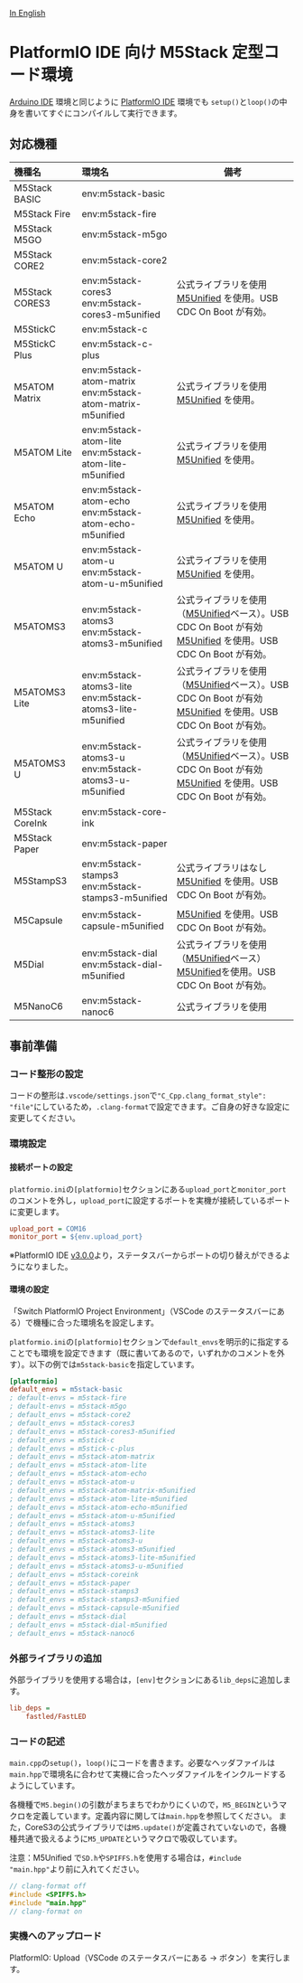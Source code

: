 [In English](README_en_US.md)

# PlatformIO IDE 向け M5Stack 定型コード環境

[Arduino IDE](https://www.arduino.cc/en/software) 環境と同じように [PlatformIO IDE](https://platformio.org/platformio-ide) 環境でも `setup()`と`loop()`の中身を書いてすぐにコンパイルして実行できます。

## 対応機種

| 機種名          | 環境名                                                         | 備考                                                                                                                                                                                         |
| :-------------- | :------------------------------------------------------------- | -------------------------------------------------------------------------------------------------------------------------------------------------------------------------------------------- |
| M5Stack BASIC   | env:m5stack-basic                                              |                                                                                                                                                                                              |
| M5Stack Fire    | env:m5stack-fire                                               |                                                                                                                                                                                              |
| M5Stack M5GO    | env:m5stack-m5go                                               |                                                                                                                                                                                              |
| M5Stack CORE2   | env:m5stack-core2                                              |                                                                                                                                                                                              |
| M5Stack CORES3  | env:m5stack-cores3 <br> env:m5stack-cores3-m5unified           | 公式ライブラリを使用<br>[M5Unified](https://github.com/m5stack/M5Unified) を使用。USB CDC On Boot が有効。                                                                                   |
| M5StickC        | env:m5stack-c                                                  |                                                                                                                                                                                              |
| M5StickC Plus   | env:m5stack-c-plus                                             |                                                                                                                                                                                              |
| M5ATOM Matrix   | env:m5stack-atom-matrix <br> env:m5stack-atom-matrix-m5unified | 公式ライブラリを使用<br>[M5Unified](https://github.com/m5stack/M5Unified) を使用。                                                                                                           |
| M5ATOM Lite     | env:m5stack-atom-lite <br> env:m5stack-atom-lite-m5unified     | 公式ライブラリを使用<br>[M5Unified](https://github.com/m5stack/M5Unified) を使用。                                                                                                           |
| M5ATOM Echo     | env:m5stack-atom-echo <br> env:m5stack-atom-echo-m5unified     | 公式ライブラリを使用<br>[M5Unified](https://github.com/m5stack/M5Unified) を使用。                                                                                                           |
| M5ATOM U        | env:m5stack-atom-u <br> env:m5stack-atom-u-m5unified           | 公式ライブラリを使用<br>[M5Unified](https://github.com/m5stack/M5Unified) を使用。                                                                                                           |
| M5ATOMS3        | env:m5stack-atoms3 <br> env:m5stack-atoms3-m5unified           | 公式ライブラリを使用（[M5Unified](https://github.com/m5stack/M5Unified)ベース）。USB CDC On Boot が有効<br>[M5Unified](https://github.com/m5stack/M5Unified) を使用。USB CDC On Boot が有効。|
| M5ATOMS3 Lite   | env:m5stack-atoms3-lite <br> env:m5stack-atoms3-lite-m5unified | 公式ライブラリを使用（[M5Unified](https://github.com/m5stack/M5Unified)ベース）。USB CDC On Boot が有効<br>[M5Unified](https://github.com/m5stack/M5Unified) を使用。USB CDC On Boot が有効。|
| M5ATOMS3 U      | env:m5stack-atoms3-u <br> env:m5stack-atoms3-u-m5unified       | 公式ライブラリを使用（[M5Unified](https://github.com/m5stack/M5Unified)ベース）。USB CDC On Boot が有効<br>[M5Unified](https://github.com/m5stack/M5Unified) を使用。USB CDC On Boot が有効。|
| M5Stack CoreInk | env:m5stack-core-ink                                           |                                                                                                                                                                                              |
| M5Stack Paper   | env:m5stack-paper                                              |                                                                                                                                                                                              |
| M5StampS3       | env:m5stack-stamps3 <br> env:m5stack-stamps3-m5unified         | 公式ライブラリはなし<br>[M5Unified](https://github.com/m5stack/M5Unified) を使用。USB CDC On Boot が有効。                                                                                   |
| M5Capsule       | env:m5stack-capsule-m5unified                                  | [M5Unified](https://github.com/m5stack/M5Unified) を使用。USB CDC On Boot が有効。                                                                                                           |
| M5Dial          | env:m5stack-dial <br> env:m5stack-dial-m5unified               | 公式ライブラリを使用（[M5Unified](https://github.com/m5stack/M5Unified)ベース）<br>[M5Unified](https://github.com/m5stack/M5Unified)を使用。USB CDC On Boot が有効。                         |
| M5NanoC6        | env:m5stack-nanoc6                                             | 公式ライブラリを使用                                                                                                                                                                         |

## 事前準備

### コード整形の設定

コードの整形は`.vscode/settings.json`で`"C_Cpp.clang_format_style": "file"`にしているため，`.clang-format`で設定できます。ご自身の好きな設定に変更してください。

### 環境設定

#### 接続ポートの設定

`platformio.ini`の`[platformio]`セクションにある`upload_port`と`monitor_port`のコメントを外し，`upload_port`に設定するポートを実機が接続しているポートに変更します。

```platformio.ini
upload_port = COM16
monitor_port = ${env.upload_port}
```

※PlatformIO IDE [v3.0.0](https://github.com/platformio/platformio-vscode-ide/releases/tag/v3.0.0)より，ステータスバーからポートの切り替えができるようになりました。

#### 環境の設定

「Switch PlatformIO Project Environment」（VSCode のステータスバーにある）で機種に合った環境名を設定します。

`platformio.ini`の`[platformio]`セクションで`default_envs`を明示的に指定することでも環境を設定できます（既に書いてあるので，いずれかのコメントを外す）。以下の例では`m5stack-basic`を指定しています。

```platformio.ini
[platformio]
default_envs = m5stack-basic
; default-envs = m5stack-fire
; default-envs = m5stack-m5go
; default_envs = m5stack-core2
; default_envs = m5stack-cores3
; default_envs = m5stack-cores3-m5unified
; default_envs = m5stick-c
; default_envs = m5stick-c-plus
; default_envs = m5stack-atom-matrix
; default_envs = m5stack-atom-lite
; default_envs = m5stack-atom-echo
; default_envs = m5stack-atom-u
; default_envs = m5stack-atom-matrix-m5unified
; default_envs = m5stack-atom-lite-m5unified
; default_envs = m5stack-atom-echo-m5unified
; default_envs = m5stack-atom-u-m5unified
; default_envs = m5stack-atoms3
; default_envs = m5stack-atoms3-lite
; default_envs = m5stack-atoms3-u
; default_envs = m5stack-atoms3-m5unified
; default_envs = m5stack-atoms3-lite-m5unified
; default_envs = m5stack-atoms3-u-m5unified
; default_envs = m5stack-coreink
; default_envs = m5stack-paper
; default_envs = m5stack-stamps3
; default_envs = m5stack-stamps3-m5unified
; default_envs = m5stack-capsule-m5unified
; default_envs = m5stack-dial
; default_envs = m5stack-dial-m5unified
; default_envs = m5stack-nanoc6
```

### 外部ライブラリの追加

外部ライブラリを使用する場合は，`[env]`セクションにある`lib_deps`に追加します。

```ini
lib_deps =
    fastled/FastLED
```

### コードの記述

`main.cpp`の`setup()`，`loop()`にコードを書きます。必要なヘッダファイルは`main.hpp`で環境名に合わせて実機に合ったヘッダファイルをインクルードするようにしています。

各機種で`M5.begin()`の引数がまちまちでわかりにくいので，`M5_BEGIN`というマクロを定義しています。定義内容に関しては`main.hpp`を参照してください。
また，CoreS3の公式ライブラリでは`M5.update()`が定義されていないので，各機種共通で扱えるように`M5_UPDATE`というマクロで吸収しています。

注意：M5Unified で`SD.h`や`SPIFFS.h`を使用する場合は，`#include "main.hpp"`より前に入れてください。

```c++
// clang-format off
#include <SPIFFS.h>
#include "main.hpp"
// clang-format on
```

### 実機へのアップロード

PlatformIO: Upload（VSCode のステータスバーにある → ボタン）を実行します。
